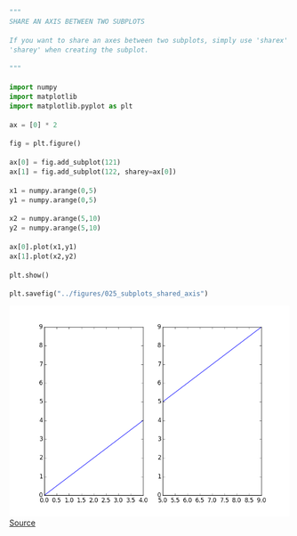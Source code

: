 ```python
"""
SHARE AN AXIS BETWEEN TWO SUBPLOTS

If you want to share an axes between two subplots, simply use 'sharex' or 
'sharey' when creating the subplot. 

"""

import numpy
import matplotlib 
import matplotlib.pyplot as plt

ax = [0] * 2

fig = plt.figure()

ax[0] = fig.add_subplot(121)
ax[1] = fig.add_subplot(122, sharey=ax[0])

x1 = numpy.arange(0,5)
y1 = numpy.arange(0,5)

x2 = numpy.arange(5,10)
y2 = numpy.arange(5,10)

ax[0].plot(x1,y1)
ax[1].plot(x2,y2)

plt.show()

plt.savefig("../figures/025_subplots_shared_axis")

```
![](/figures/025_subplots_shared_axis.png)
[Source](/python/025_subplots_shared_axis.py)